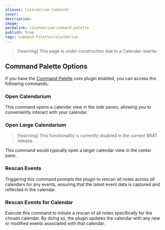 ```yaml
---
aliases: Calendarium Commands
cover: 
description: 
image: 
permalink: calendarium/command-palette
publish: true
tags: Command-Palette/Calendarium
---
```


>[!warning] This page is under construction due to a Calendar rewrite.


## Command Palette Options

If you have the [Command Palette](https://help.obsidian.md/Plugins/Command+palette) core plugin enabled, you can access the following commands:

### Open Calendarium

This command opens a calendar view in the side panes, allowing you to conveniently interact with your calendar.

### Open Large Calendarium

> [!warning] This functionality is currently disabled in the current BRAT release.

This command would typically open a larger calendar view in the center pane. 

### Rescan Events

Triggering this command prompts the plugin to rescan all notes across _all_ calendars for any events, ensuring that the latest event data is captured and reflected in the calendar.

### Rescan Events for Calendar

Execute this command to initiate a rescan of all notes specifically for the chosen calendar. By doing so, the plugin updates the calendar with any new or modified events associated with that calendar.